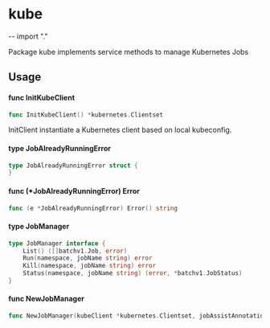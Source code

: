 # kube
--
    import "."

Package kube implements service methods to manage Kubernetes Jobs

## Usage

#### func  InitKubeClient

```go
func InitKubeClient() *kubernetes.Clientset
```
InitClient instantiate a Kubernetes client based on local kubeconfig.

#### type JobAlreadyRunningError

```go
type JobAlreadyRunningError struct {
}
```


#### func (*JobAlreadyRunningError) Error

```go
func (e *JobAlreadyRunningError) Error() string
```

#### type JobManager

```go
type JobManager interface {
	List() ([]batchv1.Job, error)
	Run(namespace, jobName string) error
	Kill(namespace, jobName string) error
	Status(namespace, jobName string) (error, *batchv1.JobStatus)
}
```


#### func  NewJobManager

```go
func NewJobManager(kubeClient *kubernetes.Clientset, jobAssistAnnotation string) JobManager
```

